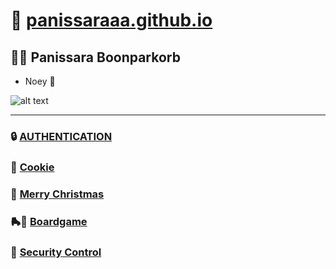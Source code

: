 # 🌟 [panissaraaa.github.io](https://panissaraaa.github.io)

## 👩‍💻 **Panissara Boonparkorb**
   - Noey 🎀

![alt text](Imgs/IMG_8299.jpeg)

---

### 🔒 [AUTHENTICATION](authentication)

### 🍪 [Cookie](cookie.md)

### 🎄 [Merry Christmas](E-Card.md)

### 🛼🥇 [Boardgame](boardgame.md)
### 🔐 [Security Control](Security-Control.md)

